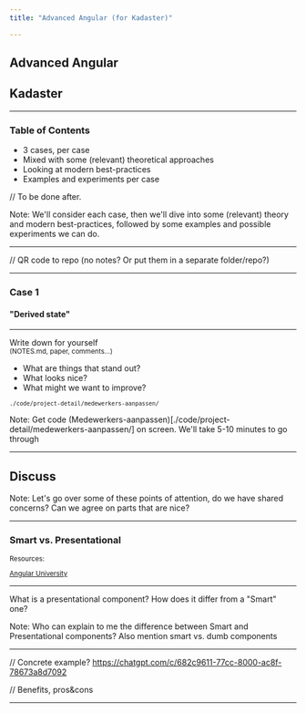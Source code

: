 ```yaml
---
title: "Advanced Angular (for Kadaster)"

---
```


## Advanced Angular

## Kadaster

---

### Table of Contents

- 3 cases, per case
- Mixed with some (relevant) theoretical approaches
- Looking at modern best-practices
- Examples and experiments per case

// To be done after.

Note: We'll consider each case, then we'll dive into some (relevant) theory and modern best-practices, followed by some examples and possible experiments we can do.

---

// QR code to repo (no notes? Or put them in a separate folder/repo?)

---

### Case 1 
#### "Derived state"

----

Write down for yourself <br /><small>(NOTES.md, paper, comments...)</small>

- What are things that stand out?<!-- .element: class="fragment" -->
- What looks nice?<!-- .element: class="fragment" -->
- What might we want to improve?<!-- .element: class="fragment" -->

<small class="fragment">`./code/project-detail/medewerkers-aanpassen/`</small>

Note: Get code (Medewerkers-aanpassen)[./code/project-detail/medewerkers-aanpassen/] on screen. We'll take 5-10 minutes to go through 

----

## Discuss

Note: Let's go over some of these points of attention, do we have shared concerns? Can we agree on parts that are nice?

---
<!-- [BLOCK] Smart vs. Presentational components -->

### Smart vs. Presentational

<small>
Resources:

[Angular University](https://blog.angular-university.io/angular-2-smart-components-vs-presentation-components-whats-the-difference-when-to-use-each-and-why/)

</small>


----

What is a presentational component? How does it differ from a "Smart" one?

Note: Who can explain to me the difference between Smart and Presentational components? Also mention smart vs. dumb components

----

// Concrete example? https://chatgpt.com/c/682c9611-77cc-8000-ac8f-78673a8d7092

// Benefits, pros&cons

<!-- [/BLOCK] -->
---